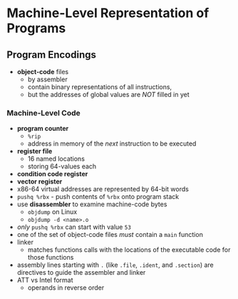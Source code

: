 # Machine-Level Representation of Programs

## Program Encodings

- **object-code** files
  - by assembler
  - contain binary representations of all instructions,
  - but the addresses of global values are _NOT_ filled in yet

### Machine-Level Code

- **program counter**
  - `%rip`
  - address in memory of the _next_ instruction to be executed
- **register file**
  - 16 named locations
  - storing 64-values each
- **condition code register**
- **vector register**
- x86-64 virtual addresses are represented by 64-bit words
- `pushq %rbx` - push contents of `%rbx` onto program stack
- use **disassembler** to examine machine-code bytes
  - `objdump` on Linux
  - `objdump -d <name>.o`
- _only_ `pushq %rbx` can start with value `53`
- one of the set of object-code files _must_ contain a `main` function
- linker
  - matches functions calls with the locations of the executable code for those functions
- assembly lines starting with `.` (like `.file`, `.ident`, and `.section`) are directives to guide the assembler and linker
- ATT vs Intel format
  - operands in reverse order
